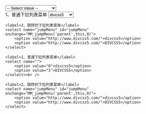 
<select>
<option value="">-- Select Value --</option>
<option value="http://www.w3school.com.cn/tags/tag_option.asp">ATA Deployment Guide </option>
</select>



<form action="" method="get">
    <label>1、普通下拉列表菜单</label>
    <select name="">
        <option value="0">divcss5</option>
        <option value="1">DIVCSS5</option>
    </select><br />

    <label>2、跳转的下拉列表菜单</label>
    <select name="jumpMenu" id="jumpMenu" onchange="MM_jumpMenu('parent',this,0)">
        <option value="http://www.divcss5.com/">divcss5</option>
        <option value="http://www.divcss5.com/">DIVCSS5</option>
    </select>
</form>


    <label>1、普通下拉列表菜单</label>
    <select name="">
        <option value="0">divcss5</option>
        <option value="1">DIVCSS5</option>
    </select><br />

    <label>2、跳转的下拉列表菜单</label>
    <select name="jumpMenu" id="jumpMenu" onchange="MM_jumpMenu('parent',this,0)">
        <option value="http://www.divcss5.com/">divcss5</option>
        <option value="http://www.divcss5.com/">DIVCSS5</option>
    </select>
